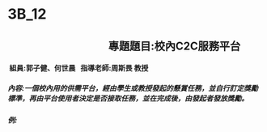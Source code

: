 # 3B_12
##                                            專題題目:校內C2C服務平台 
####  組員:郭子健、何世晨   指導老師:周斯畏 教授
##### 內容:一個校內用的供需平台，經由學生或教授發起的懸賞任務，並自行訂定獎勵標準，再由平台使用者決定是否接取任務，並在完成後，由發起者發放獎勵。


##### 例:
